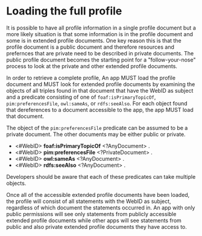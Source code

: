 # Loading the full profile

It is possible to have all profile information in a single profile document but a more likely situation is that some information is in the profile document and some is in extended profile documents.  One key reason this is that the profile document is a public document and therefore resources and prefernces that are private need to be described in private documents.  The public profile document becomes the starting point for a "follow-your-nose" process to look at the private and other extended profile documents. 

In order to retrieve a complete profile, An app MUST load the profile document and MUST look for extended profile documents by examining the objects of all triples found in that document that have the WebID as subject and a predicate consisting of one of `foaf:isPrimaryTopicOf`, `pim:preferencesFile`, `owl:sameAs`, or `rdfs:seeAlso`.  For each object found that dereferences to a document accessible to the app, the app MUST load that document.

The object of the `pim:preferencesFile` predicate can be assumed to be a private document.  The other documents may be either public or private.  

  * <#WebID> **foaf:isPrimaryTopicOf** <?AnyDocument> .
  * <#WebID> **pim:preferencesFile**   <?PrivateDocument> .
  * <#WebID> **owl:sameAs**            <?AnyDocument> .
  * <#WebID> **rdfs:seeAlso**          <?AnyDocument> .

Developers should be aware that each of these predicates can take multiple objects.

Once all of the accessible extended profile documents have been loaded, the profile will consist of all statements with the WebID as subject, regardless of which document the statements occurred in.  An app with only public permissions will see only statements from publicly accessible extended profile documents while other apps will see statements from public and also private extended profile documents they have access to.


